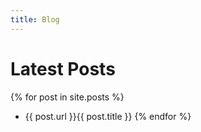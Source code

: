 ```yaml
---
title: Blog
---
```

# Latest Posts

{% for post in site.posts %}
- {{ post.url }}{{ post.title }}
{% endfor %}
